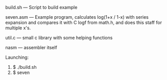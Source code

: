 build.sh — Script to build example

seven.asm — Example program, calculates log(1+x / 1-x) with series expansion and compares it with C logf from math.h, and does this staff for multiple x's.

util.c — small c library with some helping functions

nasm — assembler itself

Launching:
1. $ ./build.sh
2. $ seven

